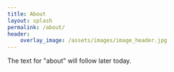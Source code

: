 ```yaml
---
title: About
layout: splash
permalink: /about/
header:
    overlay_image: /assets/images/image_header.jpg
---
```


The text for "about" will follow later today.